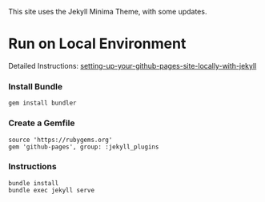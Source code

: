 This site uses the Jekyll Minima Theme, with some updates.

# Run on Local Environment

Detailed Instructions: [setting-up-your-github-pages-site-locally-with-jekyll](https://help.github.jp/enterprise/2.11/user/articles/setting-up-your-github-pages-site-locally-with-jekyll/#requirements)

### Install Bundle

    gem install bundler

### Create a Gemfile
    source 'https://rubygems.org'
    gem 'github-pages', group: :jekyll_plugins

### Instructions

    bundle install
    bundle exec jekyll serve
